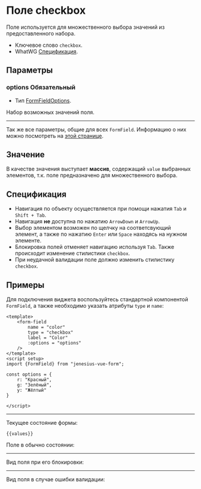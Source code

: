 <script setup>
import {FormField, Form, useFormValues} from '../../../src';

const form = new Form();
const options = {
	r: "Красный",
    g: "Зелёный",
    y: "Жёлтый"
};
const values = useFormValues(form);

</script>

# Поле checkbox

Поле используется для множественного выбора значений из предоставленного набора.

- Ключевое слово `checkbox`.
- WhatWG [Спецификация](https://html.spec.whatwg.org/multipage/input.html#checkbox-state-(type=checkbox)).

## Параметры


### options <Badge type = "tip">Обязательный</Badge>

- Тип [FormFieldOptions](./../fields/form-field-options).

Набор возможных значений поля.
____ 

Так же все параметры, общие для всех `FormField`. Информацию о них можно посмотреть на [этой странице](./form-field.md#params).

## Значение

В качестве значения выступает **массив**, содержащий `value` выбранных элементов,
т.к. поле предназначено для множественного выбора. 

## Спецификация

- Навигация по объекту осуществляется при помощи нажатия `Tab` и `Shift + Tab`.
- Навигация **не** доступна по нажатию `ArrowDown` и `ArrowUp`.
- Выбор элементом возможен по щелчку на соответсвующий элемент,
а также по нажатию `Enter` или `Space` находясь на нужном элементе.
- Блокировка полей отменяет навигацию используя `Tab`. Также происходит изменение стилистики `checkbox`.
- При неудачной валидации поле должно изменить стилистику `checkbox`. 

## Примеры

Для подключения виджета воспользуйтесь стандартной компонентой `FormField`, а также необходимо
указать атрибуты `type` и `name`:
```vue
<template>
	<form-field
		name = "color"
		type = "checkbox"
		label = "Color"
		:options = "options"
	/>
</template>
<script setup>
import {FormField} from "jenesius-vue-form";

const options = {
	r: "Красный",
	g: "Зелёный",
	y: "Жёлтый"
}

</script>
```


----
Текущее состояние формы:
```ts-vue
{{values}}
```

Поле в обычно состоянии:
<FormField :options = "options" type = "checkbox" name = "color" label = "Select color" />
_____

Вид поля при его блокировки:
<FormField :options = "options" type = "checkbox" name = "color" disabled label = "Disabled status" />

_____
Вид поля в случае ошибки валидации:
<FormField :options = "options" type = "checkbox" name = "color" :errors = "['Seleact all options']" label = "With Error" />